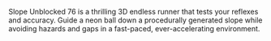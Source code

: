 Slope Unblocked 76 is a thrilling 3D endless runner that tests your reflexes and accuracy. Guide a neon ball down a procedurally generated slope while avoiding hazards and gaps in a fast-paced, ever-accelerating environment.